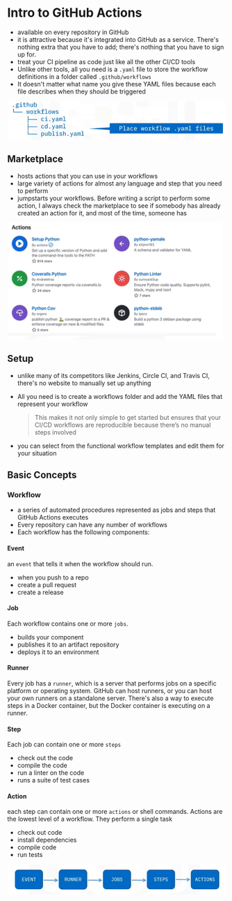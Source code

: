 # Intro to GitHub Actions
- available on every repository in GitHub
- it is attractive because it's integrated into GitHub as a service. There's nothing extra that you have to add; there's nothing that you have to sign up for.
- treat your CI pipeline as code just like all the other CI/CD tools
- Unlike other tools, all you need is a `.yaml` file to store the workflow definitions in a folder called `.github/workflows`
- It doesn't matter what name you give these YAML files because each file describes when they should be triggered

![](/img/actions-tree.png)

## Marketplace
- hosts actions that you can use in your workflows
- large variety of actions for almost any language and step that you need to perform
- jumpstarts your workflows. Before writing a script to perform some action, I always check the marketplace to see if somebody has already created an action for it, and most of the time, someone has

![](/img/actions-market.png)

## Setup
- unlike many of its competitors like Jenkins, Circle CI, and Travis CI, there's no website to manually set up anything 
- All you need is to create a workflows folder and add the YAML files that represent your workflow
    > This makes it not only simple to get started but ensures that your CI/CD workflows are reproducible because there’s no manual steps involved

- you can select from the functional workflow templates and edit them for your situation

## Basic Concepts
### Workflow
- a series of automated procedures represented as jobs and steps that GitHub Actions executes
- Every repository can have any number of workflows
- Each workflow has the following components: 
#### Event
an `event` that tells it when the workflow should run.
- when you push to a repo
- create a pull request
- create a release 

#### Job
Each workflow contains one or more `jobs`. 
- builds your component 
- publishes it to an artifact repository
- deploys it to an environment

#### Runner
Every job has a `runner`, which is a server that performs jobs on a specific platform or operating system. GitHub can host runners, or you can host your own runners on a standalone server. There's also a way to execute steps in a Docker container, but the Docker container is executing on a runner. 

#### Step
Each job can contain one or more `steps`
- check out the code
- compile the code
- run a linter on the code
- runs a suite of test cases

#### Action
each step can contain one or more `actions` or shell commands. Actions are the lowest level of a workflow. They perform a single task
- check out code
- install dependencies
- compile code
- run tests

![](/img/actions-hierarchy.png)